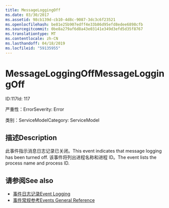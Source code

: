 ```yaml
---
title: MessageLoggingOff
ms.date: 03/30/2017
ms.assetid: 98cb139d-cb10-4d8c-9087-3dc3c6f23521
ms.openlocfilehash: be81e25b907edff4e33b86d95efd8edee6898cfb
ms.sourcegitcommit: 0be8a279af6d8a43e03141e349d3efd5d35f8767
ms.translationtype: MT
ms.contentlocale: zh-CN
ms.lasthandoff: 04/18/2019
ms.locfileid: "59135955"
---
```

# <a name="messageloggingoff"></a><span data-ttu-id="a79f2-102">MessageLoggingOff</span><span class="sxs-lookup"><span data-stu-id="a79f2-102">MessageLoggingOff</span></span>
<span data-ttu-id="a79f2-103">ID:117</span><span class="sxs-lookup"><span data-stu-id="a79f2-103">Id: 117</span></span>  
  
 <span data-ttu-id="a79f2-104">严重性：Error</span><span class="sxs-lookup"><span data-stu-id="a79f2-104">Severity: Error</span></span>  
  
 <span data-ttu-id="a79f2-105">类别：ServiceModel</span><span class="sxs-lookup"><span data-stu-id="a79f2-105">Category: ServiceModel</span></span>  
  
## <a name="description"></a><span data-ttu-id="a79f2-106">描述</span><span class="sxs-lookup"><span data-stu-id="a79f2-106">Description</span></span>  
 <span data-ttu-id="a79f2-107">此事件指示消息日志记录已关闭。</span><span class="sxs-lookup"><span data-stu-id="a79f2-107">This event indicates that message logging has been turned off.</span></span> <span data-ttu-id="a79f2-108">该事件将列出进程名称和进程 ID。</span><span class="sxs-lookup"><span data-stu-id="a79f2-108">The event lists the process name and process ID.</span></span>  
  
## <a name="see-also"></a><span data-ttu-id="a79f2-109">请参阅</span><span class="sxs-lookup"><span data-stu-id="a79f2-109">See also</span></span>

- [<span data-ttu-id="a79f2-110">事件日志记录</span><span class="sxs-lookup"><span data-stu-id="a79f2-110">Event Logging</span></span>](../../../../../docs/framework/wcf/diagnostics/event-logging/index.md)
- [<span data-ttu-id="a79f2-111">事件常规参考</span><span class="sxs-lookup"><span data-stu-id="a79f2-111">Events General Reference</span></span>](../../../../../docs/framework/wcf/diagnostics/event-logging/events-general-reference.md)
